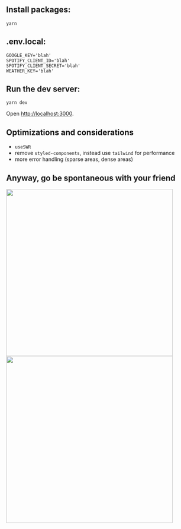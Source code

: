 ## Install packages:

```
yarn
```

## .env.local:

```
GOOGLE_KEY='blah'
SPOTIFY_CLIENT_ID='blah'
SPOTIFY_CLIENT_SECRET='blah'
WEATHER_KEY='blah'
```

## Run the dev server:

```
yarn dev
```

Open [http://localhost:3000](http://localhost:3000).

## Optimizations and considerations
- `useSWR`
- remove `styled-components`, instead use `tailwind` for performance
- more error handling (sparse areas, dense areas)

## Anyway, go be spontaneous with your friend
<img width="450" src="https://user-images.githubusercontent.com/112890821/197364462-2adfdbb5-bd77-4ade-b94d-89ff390186ad.jpeg" />
<img width="450" src="https://user-images.githubusercontent.com/112890821/197364467-3cc6023c-6643-4e3b-9ce7-f03ac9687dca.JPG" />
